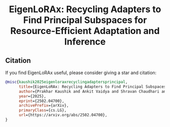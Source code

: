 <h1 align="center">
    <p> EigenLoRAx: Recycling Adapters to Find Principal Subspaces for Resource-Efficient Adaptation and Inference</p>
</h1>
 
## Citation
If you find EigenLoRAx useful, please consider giving a star and citation:
```bibtex
@misc{kaushik2025eigenloraxrecyclingadaptersprincipal,
      title={EigenLoRAx: Recycling Adapters to Find Principal Subspaces for Resource-Efficient Adaptation and Inference}, 
      author={Prakhar Kaushik and Ankit Vaidya and Shravan Chaudhari and Alan Yuille},
      year={2025},
      eprint={2502.04700},
      archivePrefix={arXiv},
      primaryClass={cs.LG},
      url={https://arxiv.org/abs/2502.04700}, 
}
```
